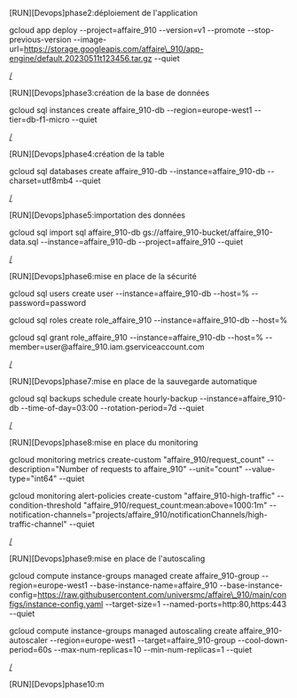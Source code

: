 [RUN][Devops]phase2:déploiement de l'application 

gcloud app deploy --project=affaire\_910 --version=v1 --promote --stop-previous-version --image-url=https://storage.googleapis.com/affaire\_910/app-engine/default.20230511t123456.tar.gz --quiet

[/](https://github.com/universmc/affaire_910.git)

[RUN][Devops]phase3:création de la base de données

gcloud sql instances create affaire\_910-db --region=europe-west1 --tier=db-f1-micro --quiet

[/](https://github.com/universmc/affaire_910.git)

[RUN][Devops]phase4:création de la table

gcloud sql databases create affaire\_910-db --instance=affaire\_910-db --charset=utf8mb4 --quiet

[/](https://github.com/universmc/affaire_910.git)

[RUN][Devops]phase5:importation des données

gcloud sql import sql affaire\_910-db gs://affaire\_910-bucket/affaire\_910-data.sql --instance=affaire\_910-db --project=affaire\_910 --quiet

[/](https://github.com/universmc/affaire_910.git)

[RUN][Devops]phase6:mise en place de la sécurité

gcloud sql users create user --instance=affaire\_910-db --host=% --password=password

gcloud sql roles create role\_affaire\_910 --instance=affaire\_910-db --host=%

gcloud sql grant role\_affaire\_910 --instance=affaire\_910-db --host=% --member=user@affaire\_910.iam.gserviceaccount.com

[/](https://github.com/universmc/affaire_910.git)

[RUN][Devops]phase7:mise en place de la sauvegarde automatique

gcloud sql backups schedule create hourly-backup --instance=affaire\_910-db --time-of-day=03:00 --rotation-period=7d --quiet

[/](https://github.com/universmc/affaire_910.git)

[RUN][Devops]phase8:mise en place du monitoring

gcloud monitoring metrics create-custom "affaire\_910/request\_count" --description="Number of requests to affaire\_910" --unit="count" --value-type="int64" --quiet

gcloud monitoring alert-policies create-custom "affaire\_910-high-traffic" --condition-threshold "affaire\_910/request\_count:mean:above=1000:1m" --notification-channels="projects/affaire\_910/notificationChannels/high-traffic-channel" --quiet

[/](https://github.com/universmc/affaire_910.git)

[RUN][Devops]phase9:mise en place de l'autoscaling

gcloud compute instance-groups managed create affaire\_910-group --region=europe-west1 --base-instance-name=affaire\_910 --base-instance-config=https://raw.githubusercontent.com/universmc/affaire\_910/main/configs/instance-config.yaml --target-size=1 --named-ports=http:80,https:443 --quiet

gcloud compute instance-groups managed autoscaling create affaire\_910-autoscaler --region=europe-west1 --target=affaire\_910-group --cool-down-period=60s --max-num-replicas=10 --min-num-replicas=1 --quiet

[/](https://github.com/universmc/affaire_910.git)

[RUN][Devops]phase10:m